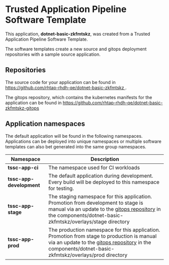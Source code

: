# Trusted Application Pipeline Software Template

This application, **dotnet-basic-zkfmtskz**, was created from a Trusted Application Pipeline Software Template.

The software templates create a new source and gitops deployment repositories with a sample source application. 

## Repositories

The source code for your application can be found in [https://github.com/rhtap-rhdh-qe/dotnet-basic-zkfmtskz ](https://github.com/rhtap-rhdh-qe/dotnet-basic-zkfmtskz ).
 
The gitops repository, which contains the kubernetes manifests for the application can be found in 
[https://github.com/rhtap-rhdh-qe/dotnet-basic-zkfmtskz-gitops ](https://github.com/rhtap-rhdh-qe/dotnet-basic-zkfmtskz-gitops ) 

## Application namespaces 

The default application will be found in the following namespaces. Applications can be deployed into unique namespaces or multiple software templates can also bet generated into the same group namespaces.  

|  Namespace   |  Description   |  
| -------- | -------- |
| **tssc-app-ci** | The namespace used for CI workloads |
| **tssc-app-development** | The default application during development. Every build will be deployed to this namespace for testing. |
| **tssc-app-stage** | The staging namespace for this application. Promotion from development to stage is manual via an update to the [gitops repository](https://github.com/rhtap-rhdh-qe/dotnet-basic-zkfmtskz-gitops ) in the components/dotnet-basic-zkfmtskz/overlays/stage directory |
| **tssc-app-prod** | The production namespace for this application. Promotion from stage to production is manual via an update to the [gitops repository](https://github.com/rhtap-rhdh-qe/dotnet-basic-zkfmtskz-gitops ) in the components/dotnet-basic-zkfmtskz/overlays/prod directory |
